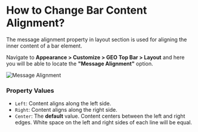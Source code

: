# How to Change Bar Content Alignment?

The message alignment property in layout section is used for aligning the inner content of a bar element.

Navigate to **Appearance > Customize > GEO Top Bar > Layout** and here you will be able to locate the **"Message Alignment"** option.

![Message Alignment](https://dl.dropboxusercontent.com/1/view/bs8plkql48t56kh/Envato/Geo%20top%20bar%20-doc/message-bar-alignment.gif)

### Property Values

* ```Left```:  Content aligns along the left side.
* ```Right```: Content aligns along the right side.
* ```Center```: The **default** value. Content centers between the left and right edges. White space on the left and right sides of each line will be equal.
